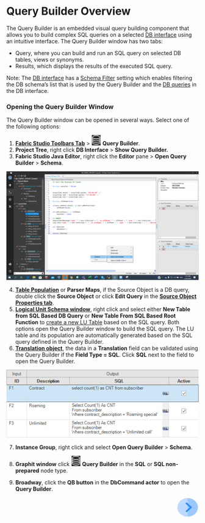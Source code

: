 # Query Builder Overview

The Query Builder is an embedded visual query building component that allows you to build complex SQL queries on a selected [DB interface](/articles/05_DB_interfaces/03_DB_interfaces_overview.md) using an intuitive interface. 
The Query Builder window has two tabs: 
* Query, where you can build and run an SQL query on selected DB tables, views or synonyms. 
* Results, which displays the results of the executed SQL query. 

Note: 
The [DB interface](/articles/05_DB_interfaces/03_DB_interfaces_overview.md) has a [Schema Filter](/articles/05_DB_interfaces/03_DB_interfaces_overview.md#schema-filter) setting which enables filtering the DB schema’s list that is used by the Query Builder and the [DB queries](/articles/07_table_population/01_table_population_overview.md) in the DB interface.

### Opening the Query Builder Window
 The Query Builder window can be opened in several ways. Select one of the following options: 
1.	[**Fabric Studio Toolbars Tab**](/articles/04_fabric_studio/01_UI_components_and_menus.md#fabric-studio-toolbar-tabs) > <img src="/articles/11_query_builder/images/12_1_1%20icon.png"> **Query Builder**.
2.	**Project Tree**, right click **DB Interface** > **Show Query Builder.**
3.	**Fabric Studio Java Editor**, right click the **Editor** pane > **Open Query Builder** > **Schema**.

![image](/articles/11_query_builder/images/12_1_2%20Schema..png)

4.	[**Table Population**](/articles/07_table_population/01_table_population_overview.md) or **Parser Maps**, if the Source Object is a DB query, double click the **Source Object** or click **Edit Query** in the [**Source Object Properties tab**](/articles/07_table_population/04_table_population_properties_tab.md#source-object---db-query-properties).
5.	[**Logical Unit Schema window**](/articles/03_logical_units/03_LU_schema_window.md), right click and select either **New Table from SQL Based DB Query** or **New Table From SQL Based Root Function** to [create a new LU Table](/articles/06_LU_tables/02_create_an_LU_table.md) based on the SQL query. Both options open the Query Builder window to build the SQL query.  The LU table and its population are automatically generated based on the SQL query defined in the Query Builder.
6.	[**Translation object**](/articles/09_translations/01_translations_overview_and_use_cases.md#translation-schema), the data in a **Translation** field can be validated using the Query Builder if the **Field Type = SQL**. Click **SQL** next to the field to open the Query Builder.

![image](/articles/11_query_builder/images/12_1_3%20query%20builder.png)

7.	**Instance Group**, right click and select **Open Query Builder** > **Schema**.
8.	**Graphit window** click <img src="/articles/11_query_builder/images/12_1_1%20icon.png"> **Query Builder** in the **SQL** or **SQL non-prepared** node type.

9.	**Broadway**, click the **QB button** in the **DbCommand actor** to open the **Query Builder**.   
<!--Next drops (drop 2)- add links to Broaway, Instance Group, Graphit-->

[<img align="right" width="60" height="54" src="/articles/images/Next.png">](/articles/11_query_builder/02_query_builder_window.md)

